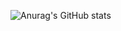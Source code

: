 ![Anurag's GitHub stats](https://github-readme-stats.vercel.app/api?username=LongYinStudio&hide=contribs,prs&show_icons=true)
